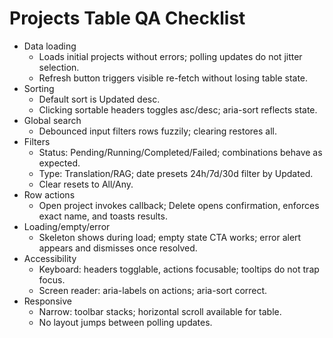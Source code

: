 # Projects Table QA Checklist

- Data loading
  - Loads initial projects without errors; polling updates do not jitter selection.
  - Refresh button triggers visible re-fetch without losing table state.
- Sorting
  - Default sort is Updated desc.
  - Clicking sortable headers toggles asc/desc; aria-sort reflects state.
- Global search
  - Debounced input filters rows fuzzily; clearing restores all.
- Filters
  - Status: Pending/Running/Completed/Failed; combinations behave as expected.
  - Type: Translation/RAG; date presets 24h/7d/30d filter by Updated.
  - Clear resets to All/Any.
- Row actions
  - Open project invokes callback; Delete opens confirmation, enforces exact name, and toasts results.
- Loading/empty/error
  - Skeleton shows during load; empty state CTA works; error alert appears and dismisses once resolved.
- Accessibility
  - Keyboard: headers togglable, actions focusable; tooltips do not trap focus.
  - Screen reader: aria-labels on actions; aria-sort correct.
- Responsive
  - Narrow: toolbar stacks; horizontal scroll available for table.
  - No layout jumps between polling updates.

